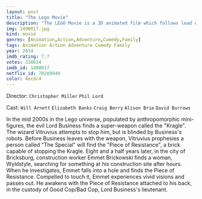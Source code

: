 ```yaml
---
layout: post
title: "The Lego Movie"
description: "The LEGO Movie is a 3D animated film which follows lead character, Emmet a completely ordinary LEGO mini-figure who is identified as the most extraordinary person and the key to saving the Lego universe. Emmet and his friends go on an epic journey to stop the evil tyrant, Lord Business..."
img: 1490017.jpg
kind: movie
genres: [Animation,Action,Adventure,Comedy,Family]
tags: Animation Action Adventure Comedy Family 
year: 2014
imdb_rating: 7.7
votes: 318614
imdb_id: 1490017
netflix_id: 70289949
color: 4ecdc4
---
```

Director: `Christopher Miller` `Phil Lord`  

Cast: `Will Arnett` `Elizabeth Banks` `Craig Berry` `Alison Brie` `David Burrows` 

In the mid 2000s in the Lego universe, populated by anthropomorphic mini-figures, the evil Lord Business finds a super-weapon called the "Kragle". The wizard Vitruvius attempts to stop him, but is blinded by Business's robots. Before Business leaves with the weapon, Vitruvius prophesies a person called "The Special" will find the "Piece of Resistance", a brick capable of stopping the Kragle. Eight and a half years later, in the city of Bricksburg, construction worker Emmet Brickowski finds a woman, Wyldstyle, searching for something at his construction site after hours. When he investigates, Emmet falls into a hole and finds the Piece of Resistance. Compelled to touch it, Emmet experiences vivid visions and passes out. He awakens with the Piece of Resistance attached to his back, in the custody of Good Cop/Bad Cop, Lord Business's lieutenant.